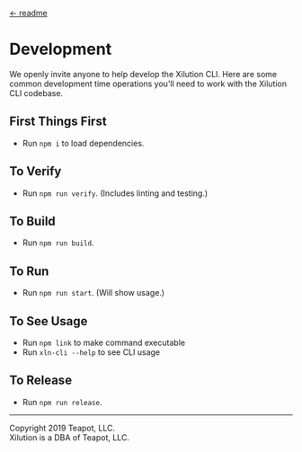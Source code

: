 [<- readme](../README.md)

# Development

We openly invite anyone to help develop the Xilution CLI.
Here are some common development time operations you'll need to work with the Xilution CLI codebase.

## First Things First

* Run `npm i` to load dependencies.

## To Verify

* Run `npm run verify`. (Includes linting and testing.)

## To Build

* Run `npm run build`.

## To Run

* Run `npm run start`. (Will show usage.)

## To See Usage

* Run `npm link` to make command executable
* Run `xln-cli --help` to see CLI usage

## To Release

* Run `npm run release`.

---
Copyright 2019 Teapot, LLC.  
Xilution is a DBA of Teapot, LLC.

